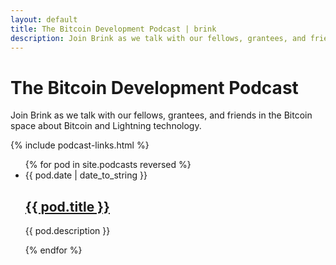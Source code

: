 ```yaml
---
layout: default
title: The Bitcoin Development Podcast | brink
description: Join Brink as we talk with our fellows, grantees, and friends in the Bitcoin space about Bitcoin and Lightning technology.
---
```


<div class="blog-container">

  <h1>The Bitcoin Development Podcast</h1>

  <p>Join Brink as we talk with our fellows, grantees, and friends in the Bitcoin space about Bitcoin and Lightning technology.</p>

  {% include podcast-links.html %}

  <ul class="post-list">
    {% for pod in site.podcasts reversed %}
    <li>
      <span class="post-meta">{{ pod.date | date_to_string }}</span>
      <h2 class="post-title"><a href="{{ pod.permalink }}">{{ pod.title }}</a></h2>
      <p>{{ pod.description }}</p>
    </li>
    {% endfor %}
  </ul>
</div>
